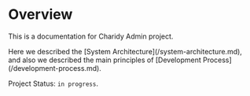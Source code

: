 # Overview

This is a documentation for Charidy Admin project.

Here we described the [System Architecture](/system-architecture.md\), and also we described the main principles of [Development Process](/development-process.md\).



Project Status: `in progress`.

